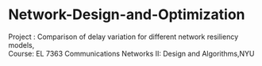 # Network-Design-and-Optimization
Project : Comparison of delay variation for different network resiliency models,                                                            
Course: EL 7363 Communications Networks II: Design and Algorithms,NYU
